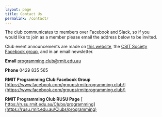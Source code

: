 ```yaml
---
layout: page
title: Contact Us
permalink: /contact/
---
```


The club communicates to members over Facebook and Slack, so if you would like to join as a member please email the address below to be invited.

Club event announcements are made on [this website](http://rmitprogramming.club), the [CSIT Society Facebook group](https://www.facebook.com/groups/rmit.ases/), and in an email newsletter.


**Email** 
[programming.club@rmit.edu.au](mailto:programming.club@rmit.edu.au)

**Phone** 
0429 835 565

**RMIT Programming Club Facebook Group** 
[https://www.facebook.com/groups/rmitprogramming.club/](https://www.facebook.com/groups/rmitprogramming.club/)

**RMIT Programming Club RUSU Page** [
https://rusu.rmit.edu.au/Clubs/programming](https://rusu.rmit.edu.au/Clubs/programming)